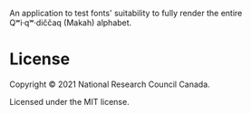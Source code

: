 An application to test fonts' suitability to fully render the
entire Qʷi·qʷ·diččaq (Makah) alphabet.

License
=======

Copyright © 2021 National Research Council Canada.

Licensed under the MIT license.
